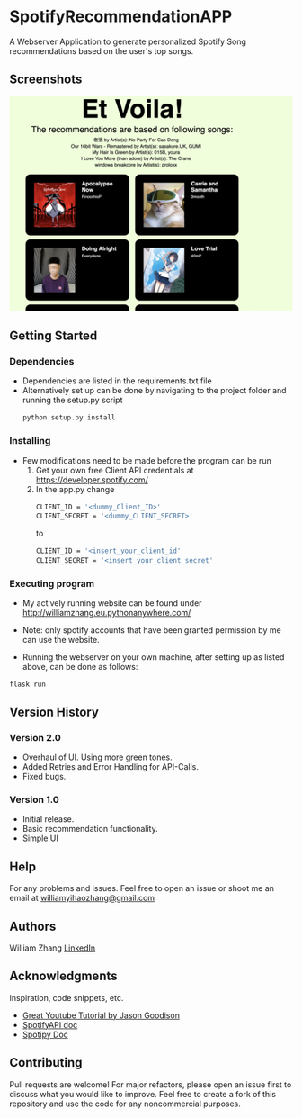 # SpotifyRecommendationAPP

A Webserver Application to generate personalized Spotify Song recommendations based on the user's top songs.


## Screenshots

<img src="Ver2.0_Screenshot.png" alt="Version 2.0" >



## Getting Started




### Dependencies

* Dependencies are listed in the requirements.txt file
* Alternatively set up can be done by navigating to the project folder and running the setup.py script
   ```sh
  python setup.py install
  ```

### Installing


* Few modifications need to be made before the program can be run
  1. Get your own free Client API credentials at https://developer.spotify.com/
  2. In the app.py change
     ```sh
     CLIENT_ID = '<dummy_Client_ID>'
     CLIENT_SECRET = '<dummy_CLIENT_SECRET>'
     ```
     to
       ```sh
     CLIENT_ID = '<insert_your_client_id'
     CLIENT_SECRET = '<insert_your_client_secret'
     ```

### Executing program

* My actively running website can be found under http://williamzhang.eu.pythonanywhere.com/
* Note: only spotify accounts that have been granted permission by me can use the website.
  
* Running the webserver on your own machine, after setting up as listed above, can be done as follows:
```
flask run
```

## Version History
### Version 2.0



- Overhaul of UI. Using more green tones.
- Added Retries and Error Handling for API-Calls.
- Fixed bugs.


### Version 1.0



- Initial release.
- Basic recommendation functionality.
- Simple UI


## Help

For any problems and issues. Feel free to open an issue or shoot me an email at williamyihaozhang@gmail.com

## Authors


William Zhang
[LinkedIn](https://www.linkedin.com/in/william-yihao-zhang-037b78238/)

## Acknowledgments

Inspiration, code snippets, etc.
* [Great Youtube Tutorial by Jason Goodison](https://www.youtube.com/watch?v=g6IAGvBZDkE&ab_channel=JasonGoodison)
* [SpotifyAPI doc](https://developer.spotify.com/documentation/web-api)
* [Spotipy Doc](https://spotipy.readthedocs.io/en/2.22.1/)

## Contributing
Pull requests are welcome! For major refactors, please open an issue first to discuss what you would like to improve. Feel free to create a fork of this repository and use the code for any noncommercial purposes.
